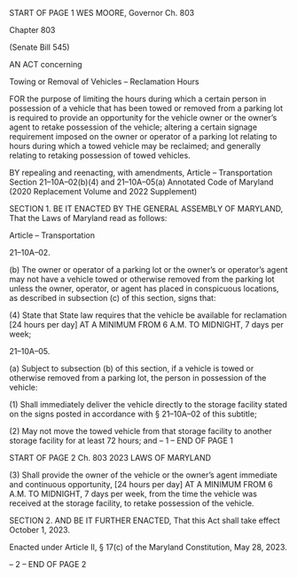 START OF PAGE 1
WES MOORE, Governor Ch. 803

Chapter 803

(Senate Bill 545)

AN ACT concerning

Towing or Removal of Vehicles – Reclamation Hours

FOR the purpose of limiting the hours during which a certain person in possession of a
vehicle that has been towed or removed from a parking lot is required to provide an
opportunity for the vehicle owner or the owner’s agent to retake possession of the
vehicle; altering a certain signage requirement imposed on the owner or operator of
a parking lot relating to hours during which a towed vehicle may be reclaimed; and
generally relating to retaking possession of towed vehicles.

BY repealing and reenacting, with amendments,
Article – Transportation
Section 21–10A–02(b)(4) and 21–10A–05(a)
Annotated Code of Maryland
(2020 Replacement Volume and 2022 Supplement)

SECTION 1. BE IT ENACTED BY THE GENERAL ASSEMBLY OF MARYLAND,
That the Laws of Maryland read as follows:

Article – Transportation

21–10A–02.

(b) The owner or operator of a parking lot or the owner’s or operator’s agent may
not have a vehicle towed or otherwise removed from the parking lot unless the owner,
operator, or agent has placed in conspicuous locations, as described in subsection (c) of this
section, signs that:

(4) State that State law requires that the vehicle be available for
reclamation [24 hours per day] AT A MINIMUM FROM 6 A.M. TO MIDNIGHT, 7 days per
week;

21–10A–05.

(a) Subject to subsection (b) of this section, if a vehicle is towed or otherwise
removed from a parking lot, the person in possession of the vehicle:

(1) Shall immediately deliver the vehicle directly to the storage facility
stated on the signs posted in accordance with § 21–10A–02 of this subtitle;

(2) May not move the towed vehicle from that storage facility to another
storage facility for at least 72 hours; and
– 1 –
END OF PAGE 1

START OF PAGE 2
Ch. 803 2023 LAWS OF MARYLAND

(3) Shall provide the owner of the vehicle or the owner’s agent immediate
and continuous opportunity, [24 hours per day] AT A MINIMUM FROM 6 A.M. TO
MIDNIGHT, 7 days per week, from the time the vehicle was received at the storage facility,
to retake possession of the vehicle.

SECTION 2. AND BE IT FURTHER ENACTED, That this Act shall take effect
October 1, 2023.

Enacted under Article II, § 17(c) of the Maryland Constitution, May 28, 2023.

– 2 –
END OF PAGE 2